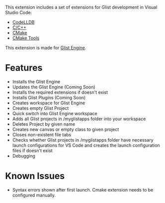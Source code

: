 This extension includes a set of extensions for Glist development in Visual Studio Code:
* [CodeLLDB](https://marketplace.visualstudio.com/items?itemName=vadimcn.vscode-lldb)
* [C/C++](https://marketplace.visualstudio.com/items?itemName=ms-vscode.cpptools)
* [CMake](https://marketplace.visualstudio.com/items?itemName=twxs.cmake)
* [CMake Tools](https://marketplace.visualstudio.com/items?itemName=ms-vscode.cmake-tools)

This extension is made for [Glist Engine](https://github.com/GlistEngine/GlistEngine). 

# Features

- Installs the Glist Engine<br>
- Updates the Glist Engine (Coming Soon)<br>
- Installs the required extensions if doesn't exist<br>
- Installs Glist Plugins (Coming Soon)<br>
- Creates workspace for Glist Engine<br>
- Creates empty Glist Project<br>
- Quick switch into Glist Engine workspace<br>
- Adds all Glist projects in /myglistapps folder into your workspace<br>
- Deletes Project by given name<br>
- Creates new canvas or empty class to given project<br>
- Closes non-existent file tabs<br>
- Checks whether Glist projects in /myglistapps folder have necessary launch configurations for VS Code and creates the launch configuration files if doesn't exist<br>
- Debugging

# Known Issues

- Syntax errors shown after first launch. Cmake extension needs to be configured manually.